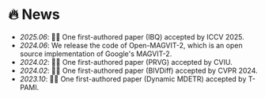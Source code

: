 # 🔥 News
- *2025.06*: 🎉🎉 One first-authored paper (IBQ) accepted by ICCV 2025.
- *2024.06*: We release the code of Open-MAGVIT-2, which is an open source implementation of Google's MAGVIT-2.
- *2024.02*: 🎉🎉 One first-authored paper (PRVG) accepted by CVIU.
- *2024.02*: 🎉🎉 One first-authored paper (BIVDiff) accepted by CVPR 2024.
- *2023.10*: 🎉🎉 One first-authored paper (Dynamic MDETR) accepted by T-PAMI.
